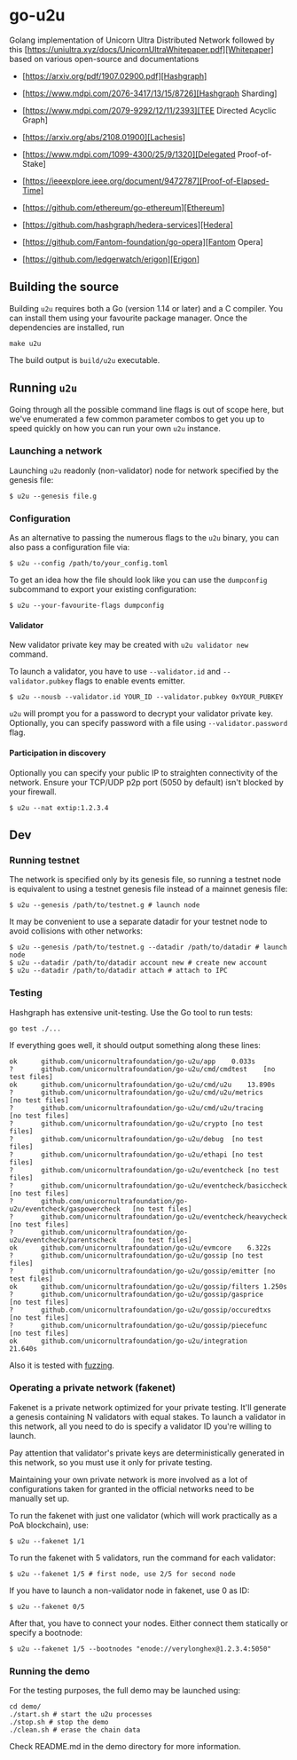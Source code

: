 # go-u2u

Golang implementation of Unicorn Ultra Distributed Network followed by this [https://uniultra.xyz/docs/UnicornUltraWhitepaper.pdf][Whitepaper] based on various open-source and documentations
- [https://arxiv.org/pdf/1907.02900.pdf][Hashgraph]
- [https://www.mdpi.com/2076-3417/13/15/8726][Hashgraph Sharding]
- [https://www.mdpi.com/2079-9292/12/11/2393][TEE Directed Acyclic Graph]
- [https://arxiv.org/abs/2108.01900][Lachesis]
- [https://www.mdpi.com/1099-4300/25/9/1320][Delegated Proof-of-Stake]
- [https://ieeexplore.ieee.org/document/9472787][Proof-of-Elapsed-Time]

- [https://github.com/ethereum/go-ethereum][Ethereum]
- [https://github.com/hashgraph/hedera-services][Hedera]
- [https://github.com/Fantom-foundation/go-opera][Fantom Opera]
- [https://github.com/ledgerwatch/erigon][Erigon]

## Building the source

Building `u2u` requires both a Go (version 1.14 or later) and a C compiler. You can install
them using your favourite package manager. Once the dependencies are installed, run

```shell
make u2u
```
The build output is ```build/u2u``` executable.

## Running `u2u`

Going through all the possible command line flags is out of scope here,
but we've enumerated a few common parameter combos to get you up to speed quickly
on how you can run your own `u2u` instance.

### Launching a network

Launching `u2u` readonly (non-validator) node for network specified by the genesis file:

```shell
$ u2u --genesis file.g
```

### Configuration

As an alternative to passing the numerous flags to the `u2u` binary, you can also pass a
configuration file via:

```shell
$ u2u --config /path/to/your_config.toml
```

To get an idea how the file should look like you can use the `dumpconfig` subcommand to
export your existing configuration:

```shell
$ u2u --your-favourite-flags dumpconfig
```

#### Validator

New validator private key may be created with `u2u validator new` command.

To launch a validator, you have to use `--validator.id` and `--validator.pubkey` flags to enable events emitter.

```shell
$ u2u --nousb --validator.id YOUR_ID --validator.pubkey 0xYOUR_PUBKEY
```

`u2u` will prompt you for a password to decrypt your validator private key. Optionally, you can
specify password with a file using `--validator.password` flag.

#### Participation in discovery

Optionally you can specify your public IP to straighten connectivity of the network.
Ensure your TCP/UDP p2p port (5050 by default) isn't blocked by your firewall.

```shell
$ u2u --nat extip:1.2.3.4
```

## Dev

### Running testnet

The network is specified only by its genesis file, so running a testnet node is equivalent to
using a testnet genesis file instead of a mainnet genesis file:
```shell
$ u2u --genesis /path/to/testnet.g # launch node
```

It may be convenient to use a separate datadir for your testnet node to avoid collisions with other networks:
```shell
$ u2u --genesis /path/to/testnet.g --datadir /path/to/datadir # launch node
$ u2u --datadir /path/to/datadir account new # create new account
$ u2u --datadir /path/to/datadir attach # attach to IPC
```

### Testing

Hashgraph has extensive unit-testing. Use the Go tool to run tests:
```shell
go test ./...
```

If everything goes well, it should output something along these lines:
```
ok  	github.com/unicornultrafoundation/go-u2u/app	0.033s
?   	github.com/unicornultrafoundation/go-u2u/cmd/cmdtest	[no test files]
ok  	github.com/unicornultrafoundation/go-u2u/cmd/u2u	13.890s
?   	github.com/unicornultrafoundation/go-u2u/cmd/u2u/metrics	[no test files]
?   	github.com/unicornultrafoundation/go-u2u/cmd/u2u/tracing	[no test files]
?   	github.com/unicornultrafoundation/go-u2u/crypto	[no test files]
?   	github.com/unicornultrafoundation/go-u2u/debug	[no test files]
?   	github.com/unicornultrafoundation/go-u2u/ethapi	[no test files]
?   	github.com/unicornultrafoundation/go-u2u/eventcheck	[no test files]
?   	github.com/unicornultrafoundation/go-u2u/eventcheck/basiccheck	[no test files]
?   	github.com/unicornultrafoundation/go-u2u/eventcheck/gaspowercheck	[no test files]
?   	github.com/unicornultrafoundation/go-u2u/eventcheck/heavycheck	[no test files]
?   	github.com/unicornultrafoundation/go-u2u/eventcheck/parentscheck	[no test files]
ok  	github.com/unicornultrafoundation/go-u2u/evmcore	6.322s
?   	github.com/unicornultrafoundation/go-u2u/gossip	[no test files]
?   	github.com/unicornultrafoundation/go-u2u/gossip/emitter	[no test files]
ok  	github.com/unicornultrafoundation/go-u2u/gossip/filters	1.250s
?   	github.com/unicornultrafoundation/go-u2u/gossip/gasprice	[no test files]
?   	github.com/unicornultrafoundation/go-u2u/gossip/occuredtxs	[no test files]
?   	github.com/unicornultrafoundation/go-u2u/gossip/piecefunc	[no test files]
ok  	github.com/unicornultrafoundation/go-u2u/integration	21.640s
```

Also it is tested with [fuzzing](./FUZZING.md).


### Operating a private network (fakenet)

Fakenet is a private network optimized for your private testing.
It'll generate a genesis containing N validators with equal stakes.
To launch a validator in this network, all you need to do is specify a validator ID you're willing to launch.

Pay attention that validator's private keys are deterministically generated in this network, so you must use it only for private testing.

Maintaining your own private network is more involved as a lot of configurations taken for
granted in the official networks need to be manually set up.

To run the fakenet with just one validator (which will work practically as a PoA blockchain), use:
```shell
$ u2u --fakenet 1/1
```

To run the fakenet with 5 validators, run the command for each validator:
```shell
$ u2u --fakenet 1/5 # first node, use 2/5 for second node
```

If you have to launch a non-validator node in fakenet, use 0 as ID:
```shell
$ u2u --fakenet 0/5
```

After that, you have to connect your nodes. Either connect them statically or specify a bootnode:
```shell
$ u2u --fakenet 1/5 --bootnodes "enode://verylonghex@1.2.3.4:5050"
```

### Running the demo

For the testing purposes, the full demo may be launched using:
```shell
cd demo/
./start.sh # start the u2u processes
./stop.sh # stop the demo
./clean.sh # erase the chain data
```
Check README.md in the demo directory for more information.
